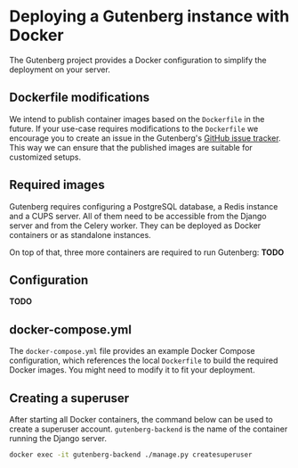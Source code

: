 # Deploying a Gutenberg instance with Docker
The Gutenberg project provides a Docker configuration to simplify the deployment on your server.

## Dockerfile modifications
We intend to publish container images based on the `Dockerfile` in the future. If your use-case requires modifications
to the `Dockerfile` we encourage you to create an issue in the Gutenberg's
[GitHub issue tracker](https://github.com/KSIUJ/gutenberg/issues/). This way we can ensure that the published images
are suitable for customized setups.

## Required images
Gutenberg requires configuring a PostgreSQL database, a Redis instance and a CUPS server.
All of them need to be accessible from the Django server and from the Celery worker.
They can be deployed as Docker containers or as standalone instances.

On top of that, three more containers are required to run Gutenberg:
**TODO**

## Configuration
**TODO**

## docker-compose.yml
The `docker-compose.yml` file provides an example Docker Compose configuration, which references the local `Dockerfile`
to build the required Docker images. You might need to modify it to fit your deployment.

## Creating a superuser
After starting all Docker containers, the command below can be used to create a superuser account.
`gutenberg-backend` is the name of the container running the Django server.
```bash
docker exec -it gutenberg-backend ./manage.py createsuperuser
```
